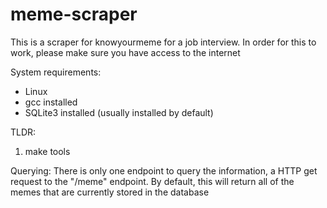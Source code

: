 # meme-scraper
This is a scraper for knowyourmeme for a job interview.  In order for this to
work, please make sure you have access to the internet

System requirements:
- Linux
- gcc installed
- SQLite3 installed (usually installed by default)

TLDR:
1. make tools


Querying:
There is only one endpoint to query the information, a HTTP get request to the
"/meme" endpoint.  By default, this will return all of the memes that are
currently stored in the database
